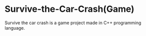 # Survive-the-Car-Crash(Game)
Survive the car crash is a game project made in C++ programming language.  
